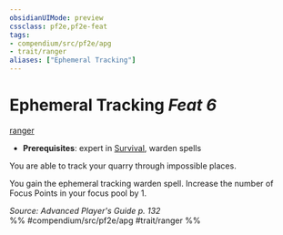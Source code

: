 ```yaml
---
obsidianUIMode: preview
cssclass: pf2e,pf2e-feat
tags:
- compendium/src/pf2e/apg
- trait/ranger
aliases: ["Ephemeral Tracking"]
---
```

# Ephemeral Tracking  *Feat 6*  
[ranger](Reference/Rules/Traits/ranger.md "Ranger Class Trait")  

- **Prerequisites**: expert in [Survival](skills.md#Survival), warden spells

You are able to track your quarry through impossible places.

You gain the ephemeral tracking warden spell. Increase the number of Focus Points in your focus pool by 1.

*Source: Advanced Player's Guide p. 132*  
%% #compendium/src/pf2e/apg #trait/ranger %%